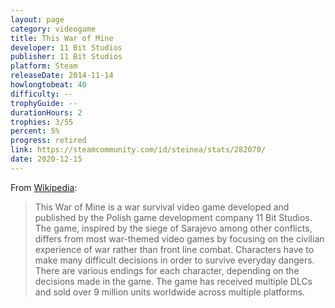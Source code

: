 ```yaml
---
layout: page
category: videogame
title: This War of Mine
developer: 11 Bit Studios
publisher: 11 Bit Studios
platform: Steam
releaseDate: 2014-11-14
howlongtobeat: 40
difficulty: --
trophyGuide: --
durationHours: 2
trophies: 3/55
percent: 5%
progress: retired
link: https://steamcommunity.com/id/steinea/stats/282070/
date: 2020-12-15
---
```


From [Wikipedia](https://en.wikipedia.org/wiki/This_War_of_Mine):

> This War of Mine is a war survival video game developed and published by the Polish game development company 11 Bit Studios. The game, inspired by the siege of Sarajevo among other conflicts, differs from most war-themed video games by focusing on the civilian experience of war rather than front line combat. Characters have to make many difficult decisions in order to survive everyday dangers. There are various endings for each character, depending on the decisions made in the game. The game has received multiple DLCs and sold over 9 million units worldwide across multiple platforms.
